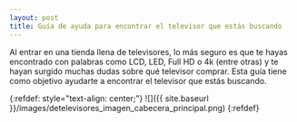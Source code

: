```yaml
---
layout: post
title: Guía de ayuda para encontrar el televisor que estás buscando
---
```


Al entrar en una tienda llena de televisores, lo más seguro es que te hayas encontrado con palabras como LCD, LED, Full HD o 4k (entre otras) y te hayan surgido muchas dudas sobre qué televisor comprar. Esta guía tiene como objetivo ayudarte a encontrar el televisor que estás buscando.

{:refdef: style="text-align: center;"} ![]({{ site.baseurl }}/images/detelevisores_imagen_cabecera_principal.png) {:refdef}

